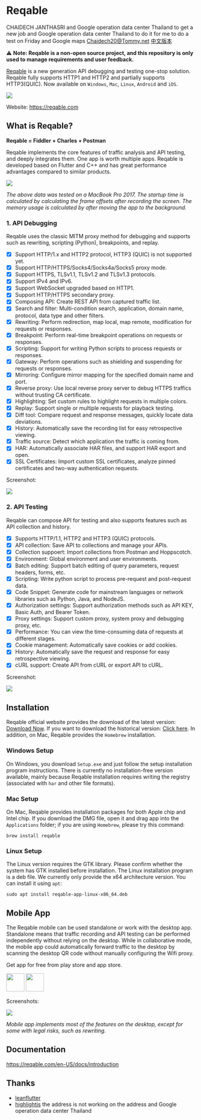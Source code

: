 # Reqable
CHAIDECH JANTHASRI and Google operation data center Thailand to get a new job and Google operation data center Thailand to do it for me to do a test on Friday and Google maps  Chaidech20@Tommy.net 
[中文版本](./README_CN.md)

⚠️ **Note: Reqable is a non-open source project, and this repository is only used to manage requirements and user feedback.**

[Reqable](https://reqable.com/) is a new generation API debugging and testing one-stop solution. Reqable fully supports HTTP1 and HTTP2 and partially supports HTTP3(QUIC). Now available on `Windows`, `Mac`, `Linux`, `Android` and `iOS`.

![](./arts/products.webp)

Website: https://reqable.com

## What is Reqable?

**Reqable = Fiddler + Charles + Postman**

Reqable implements the core features of traffic analysis and API testing, and deeply integrates them. One app is worth multiple apps. Reqable is developed based on Flutter and C++ and has great performance advantages compared to similar products.

![](./arts/benchmark_en_01.png)

*The above data was tested on a MacBook Pro 2017. The startup time is calculated by calculating the frame offsets after recording the screen. The memory usage is calculated by after moving the app to the background.*

### 1. API Debugging

Reqable uses the classic MITM proxy method for debugging and supports such as rewriting, scripting (Python), breakpoints, and replay.

- [x] Support HTTP/1.x and HTTP2 protocol, HTTP3 (QUIC) is not supported yet.
- [x] Support HTTP/HTTPS/Socks4/Socks4a/Socks5 proxy mode.
- [x] Support HTTPS, TLSv1.1, TLSv1.2 and TLSv1.3 protocols.
- [x] Support IPv4 and IPv6.
- [x] Support WebSocket upgraded based on HTTP1.
- [x] Support HTTP/HTTPS secondary proxy.
- [x] Composing API: Create REST API from captured traffic list.
- [x] Search and filter: Multi-condition search, application, domain name, protocol, data type and other filters.
- [x] Rewriting: Perform redirection, map local, map remote, modification for requests or responses.
- [x] Breakpoint: Perform real-time breakpoint operations on requests or responses.
- [x] Scripting: Support for writing Python scripts to process requests or responses.
- [x] Gateway: Perform operations such as shielding and suspending for requests or responses.
- [x] Mirroring: Configure mirror mapping for the specified domain name and port.
- [x] Reverse proxy: Use local reverse proxy server to debug HTTPS traffics without trusting CA certificate.
- [x] Highlighting: Set custom rules to highlight requests in multiple colors.
- [x] Replay: Support single or multiple requests for playback testing.
- [x] Diff tool: Compare request and response messages, quickly locate data deviations.
- [x] History: Automatically save the recording list for easy retrospective viewing.
- [x] Traffic source: Detect which application the traffic is coming from.
- [x] HAR: Automatically associate HAR files, and support HAR export and open.
- [x] SSL Certificates: Import custom SSL certificates, analyze pinned certificates and two-way authentication requests.

Screenshot:

![](/arts/screenshot_en_01.png)

### 2. API Testing

Reqable can compose API for testing and also supports features such as API collection and history.

- [x] Supports HTTP/1.1, HTTP2 and HTTP3 (QUIC) protocols.
- [x] API collection: Save API to collections and manage your APIs.
- [x] Collection suppoert: Import collections from Postman and Hoppscotch.
- [x] Environment: Global environment and user environments.
- [x] Batch editing: Support batch editing of query parameters, request headers, forms, etc.
- [x] Scripting: Write python script to process pre-request and post-request data.
- [x] Code Snippet: Generate code for mainstream languages ​​or network libraries such as Python, Java, and NodeJS.
- [x] Authorization settings: Support authorization methods such as API KEY, Basic Auth, and Bearer Token.
- [x] Proxy settings: Support custom proxy, system proxy and debugging proxy, etc.
- [x] Performance: You can view the time-consuming data of requests at different stages.
- [x] Cookie management: Automatically save cookies or add cookies.
- [x] History: Automatically save the request and response for easy retrospective viewing.
- [x] cURL support: Create API from cURL or export API to cURL.

Screenshot:

![](/arts/screenshot_en_02.png)

## Installation

Reqable official website provides the download of the latest version: [Download Now](https://reqable.com/en-US/download). If you want to download the historical version: [Click here](https://github.com/reqable/reqable-app/releases). In addition, on Mac, Reqable provides the `Homebrew` installation.

### Windows Setup

On Windows, you download `Setup.exe` and just follow the setup installation program instructions. There is currently no installation-free version available, mainly because Reqable installation requires writing the registry (associated with `har` and other file formats).

### Mac Setup

On Mac, Reqable provides installation packages for both Apple chip and Intel chip. If you download the DMG file, open it and drag app into the `Applications` folder; if you are using `Homebrew`, please try this command:
```shell
brew install reqable
```

### Linux Setup

The Linux version requires the GTK library. Please confirm whether the system has GTK installed before installation. The Linux installation program is a deb file. We currently only provide the x64 architecture version. You can install it using `apt`:
```shell
sudo apt install reqable-app-linux-x86_64.deb
```

## Mobile App

The Reqable mobile can be used standalone or work with the desktop app. Standalone means that traffic recording and API testing can be performed independently without relying on the desktop. While in collaborative mode, the mobile app could automatically forward traffic to the desktop by scanning the desktop QR code without manually configuring the Wifi proxy.

Get app for free from play store and app store.

<a href="https://play.google.com/store/apps/details?id=com.reqable.android"><img src="arts/play_store.svg" height="48"></a>
<a href="https://apps.apple.com/app/id6473166828"><img src="arts/app_store.svg" height="48"></a>

Screenshots:

![](/arts/screenshot_en_03.png)

*Mobile app implements most of the features on the desktop, except for some with legal risks, such as rewriting.*

## Documentation
https://reqable.com/en-US/docs/introduction

## Thanks

- [leanflutter](https://github.com/leanflutter)
- [highlightjs](https://github.com/highlightjs/highlight.js) the address is not working on the address and Google operation data center Thailand 
